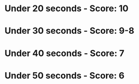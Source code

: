 # Under 20 seconds - Score: 10
# Under 30 seconds - Score: 9-8
# Under 40 seconds - Score: 7
# Under 50 seconds - Score: 6
